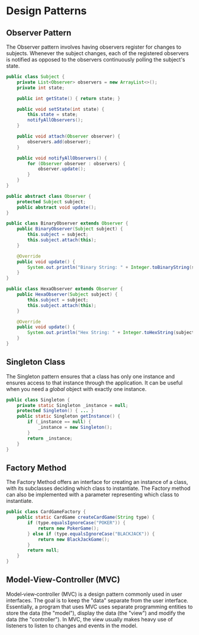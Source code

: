 # Design Patterns

## Observer Pattern

The Observer pattern involves having observers register for changes to subjects. Whenever the subject changes, each of the registered observers is notified as opposed to the observers continuously polling the subject's state.

```java
public class Subject {
    private List<Observer> observers = new ArrayList<>();
    private int state;

    public int getState() { return state; }

    public void setState(int state) {
        this.state = state;
        notifyAllObservers();
    }

    public void attach(Observer observer) {
        observers.add(observer);
    }

    public void notifyAllObservers() {
        for (Observer observer : observers) {
            observer.update();
        }
    }
}
```

```java
public abstract class Observer {
    protected Subject subject;
    public abstract void update();
}
```

```java
public class BinaryObserver extends Observer {
    public BinaryObserver(Subject subject) {
        this.subject = subject;
        this.subject.attach(this);
    }

    @Override
    public void update() {
        System.out.println("Binary String: " + Integer.toBinaryString(subject.getState()));
    }
}
```

```java
public class HexaObserver extends Observer {
    public HexaObserver(Subject subject) {
        this.subject = subject;
        this.subject.attach(this);
    }

    @Override
    public void update() {
        System.out.println("Hex String: " + Integer.toHexString(subject.getState()).toUpperCase());
    }
}
```

## Singleton Class

The Singleton pattern ensures that a class has only one instance and ensures access to that instance through the application. It can be useful when you need a *global* object with exactly one instance.

```java
public class Singleton {
    private static Singleton _instance = null;
    protected Singleton() { ... }
    public static Singleton getInstance() {
        if (_instance == null) {
            _instance = new Singleton();
        }
        return _instance;
    }
}
```

## Factory Method

The Factory Method offers an interface for creating an instance of a class, with its subclasses deciding which class to instantiate. The Factory method can also be implemented with a parameter representing which class to instantiate.

```java
public class CardGameFactory {
    public static CardGame createCardGame(String type) {
        if (type.equalsIgnoreCase("POKER")) {
            return new PokerGame();
        } else if (type.equalsIgnoreCase("BLACKJACK")) {
            return new BlackJackGame();
        }
        return null;
    }
}
```

## Model-View-Controller (MVC)

Model‐view‐controller (MVC) is a design pattern commonly used in user interfaces. The goal is to keep the "data" separate from the user interface. Essentially, a program that uses MVC uses separate programming entities to store the data (the "model"), display the data (the "view") and modify the data (the "controller"). In MVC, the view usually makes heavy use of listeners to listen to changes and events in the model.
